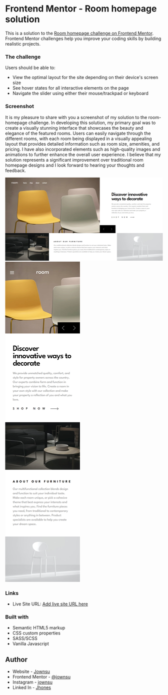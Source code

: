 # Frontend Mentor - Room homepage solution

This is a solution to the [Room homepage challenge on Frontend Mentor](https://www.frontendmentor.io/challenges/room-homepage-BtdBY_ENq). Frontend Mentor challenges help you improve your coding skills by building realistic projects. 

### The challenge

Users should be able to:

- View the optimal layout for the site depending on their device's screen size
- See hover states for all interactive elements on the page
- Navigate the slider using either their mouse/trackpad or keyboard

### Screenshot

 It is my pleasure to share with you a screenshot of my solution to the room-homepage challenge. In developing this solution, my primary goal was to create a visually stunning interface that showcases the beauty and elegance of the featured rooms. Users can easily navigate through the different rooms, with each room being displayed in a visually appealing layout that provides detailed information such as room size, amenities, and pricing. I have also incorporated elements such as high-quality images and animations to further enhance the overall user experience. I believe that my solution represents a significant improvement over traditional room homepage designs and I look forward to hearing your thoughts and feedback.

![](./screenshots/1.png)
![](./screenshots/2.png)

### Links

- Live Site URL: [Add live site URL here](https://room-homepage-one-jet.vercel.app/)

### Built with

- Semantic HTML5 markup
- CSS custom properties
- SASS/SCSS
- Vanilla Javascript

## Author

- Website - [Jownsu](https://jownsu.github.io/)
- Frontend Mentor - [@jownsu](https://www.frontendmentor.io/profile/jownsu)
- Instagram - [jownsu](https://www.instagram.com/jownsu/)
- Linked In - [Jhones](https://www.linkedin.com/in/jhones-digno-866904213/)